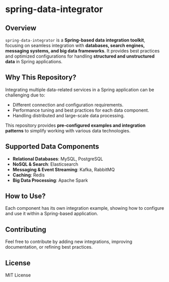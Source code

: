 # spring-data-integrator

## Overview
`spring-data-integrator` is a **Spring-based data integration toolkit**, focusing on seamless integration with **databases, search engines, messaging systems, and big data frameworks**. It provides best practices and optimized configurations for handling **structured and unstructured data** in Spring applications.

## Why This Repository?
Integrating multiple data-related services in a Spring application can be challenging due to:
- Different connection and configuration requirements.
- Performance tuning and best practices for each data component.
- Handling distributed and large-scale data processing.

This repository provides **pre-configured examples and integration patterns** to simplify working with various data technologies.

## Supported Data Components
- **Relational Databases**: MySQL, PostgreSQL
- **NoSQL & Search**: Elasticsearch
- **Messaging & Event Streaming**: Kafka, RabbitMQ
- **Caching**: Redis
- **Big Data Processing**: Apache Spark

## How to Use?
Each component has its own integration example, showing how to configure and use it within a Spring-based application.

## Contributing
Feel free to contribute by adding new integrations, improving documentation, or refining best practices.

## License
MIT License
